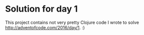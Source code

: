 # Solution for day 1

This project contains not very pretty Clojure code I wrote to solve http://adventofcode.com/2016/day/1. :)
